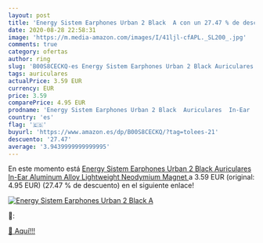 ```yaml
---
layout: post
title: 'Energy Sistem Earphones Urban 2 Black  A con un 27.47 % de descuento'
date: 2020-08-28 22:58:31
image: 'https://m.media-amazon.com/images/I/41ljl-cfAPL._SL200_.jpg'
comments: true
category: ofertas
author: ring
slug: 'B00S8CECKQ-es Energy Sistem Earphones Urban 2 Black Auriculares In-Ear...'
tags: auriculares
actualPrice: 3.59 EUR
currency: EUR
price: 3.59
comparePrice: 4.95 EUR
prodname: 'Energy Sistem Earphones Urban 2 Black  Auriculares  In-Ear  Aluminum Alloy  Lightweight  Neodymium Magnet '
country: 'es'
flag: '🇪🇸'
buyurl: 'https://www.amazon.es/dp/B00S8CECKQ/?tag=tolees-21'
descuento: '27.47'
average: '3.9439999999999995'
---
```


En este momento está [Energy Sistem Earphones Urban 2 Black  Auriculares  In-Ear  Aluminum Alloy  Lightweight  Neodymium Magnet ](https://www.amazon.es/dp/B00S8CECKQ/?tag=tolees-21) a 3.59 EUR (original: 4.95 EUR) (27.47 %  de descuento) en el siguiente enlace!

[![Energy Sistem Earphones Urban 2 Black  A](https://m.media-amazon.com/images/I/41ljl-cfAPL._SL200_.jpg)](https://www.amazon.es/dp/B00S8CECKQ/?tag=tolees-21)

🔎:


[🛒 Aquí!!!](https://www.amazon.es/dp/B00S8CECKQ/?tag=tolees-21)
